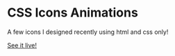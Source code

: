 # CSS Icons Animations

A few icons I designed recently using html and css only!

[See it live!](https://danielacb.github.io/layout-studies/css-icons-animation/)
